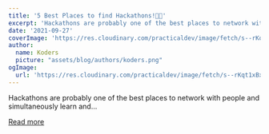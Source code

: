 ```yaml
---
title: '5 Best Places to find Hackathons!🧑‍💻'
excerpt: 'Hackathons are probably one of the best places to network with people and simultaneously learn and...'
date: '2021-09-27'
coverImage: 'https://res.cloudinary.com/practicaldev/image/fetch/s--rKqt1xBx--/c_imagga_scale,f_auto,fl_progressive,h_420,q_auto,w_1000/https://dev-to-uploads.s3.amazonaws.com/uploads/articles/cjap0q1tbad8rmiiycr9.jpg'
author:
  name: Koders
  picture: "assets/blog/authors/koders.png"
ogImage:
  url: 'https://res.cloudinary.com/practicaldev/image/fetch/s--rKqt1xBx--/c_imagga_scale,f_auto,fl_progressive,h_420,q_auto,w_1000/https://dev-to-uploads.s3.amazonaws.com/uploads/articles/cjap0q1tbad8rmiiycr9.jpg'
---
```


Hackathons are probably one of the best places to network with people and simultaneously learn and...

[Read more](https://dev.to/rakeshsantwani/7-best-places-to-find-hackathons-8h7)
